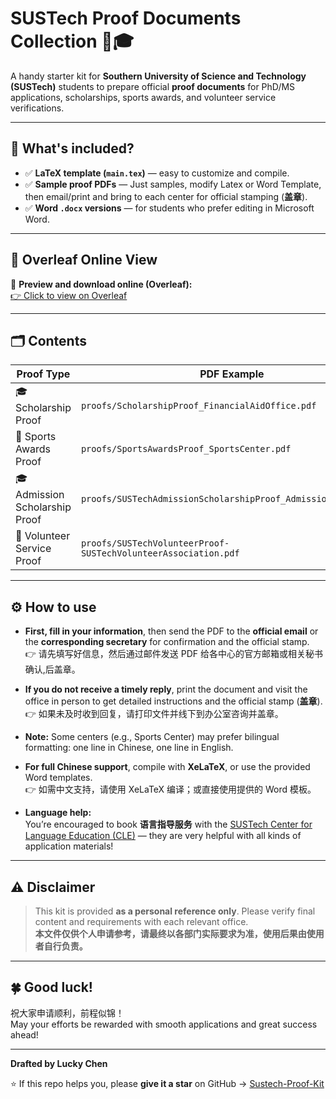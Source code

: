 # SUSTech Proof Documents Collection 📄🎓

A handy starter kit for **Southern University of Science and Technology (SUSTech)** students to prepare official **proof documents** for PhD/MS applications, scholarships, sports awards, and volunteer service verifications.

---

## 📌 **What's included?**

- ✅ **LaTeX template (`main.tex`)** — easy to customize and compile.
- ✅ **Sample proof PDFs** — Just samples, modify Latex or Word Template, then email/print and bring to each center for official stamping (**盖章**).
- ✅ **Word `.docx` versions** — for students who prefer editing in Microsoft Word.

---

## 📑 **Overleaf Online View**

📎 **Preview and download online (Overleaf):**  
[👉 Click to view on Overleaf](https://www.overleaf.com/read/kxgcyytxrkqf#8b3bc4)

---

## 🗂 **Contents**

| Proof Type | PDF Example | LaTeX `.tex` | Word `.docx` |
| --- | --- | --- | --- |
| 🎓 Scholarship Proof | `proofs/ScholarshipProof_FinancialAidOffice.pdf` | `ScholarshipProof-FinancialAidOffice.tex` | `ScholarshipProof-FinancialAidOffice.docx` |
| 🏅 Sports Awards Proof | `proofs/SportsAwardsProof_SportsCenter.pdf` | `SportsAwardsProof-SportsCenter.tex` | `SportsAwardsProof-SportsCenter.docx` |
| 🎓 Admission Scholarship Proof | `proofs/SUSTechAdmissionScholarshipProof_AdmissionOffice.pdf` | `SUSTechAdmissionScholarshipProof-AdmissionOffice.tex` | `SUSTechAdmissionScholarshipProof-AdmissionOffice.docx` |
| 🤝 Volunteer Service Proof | `proofs/SUSTechVolunteerProof-SUSTechVolunteerAssociation.pdf` | `SUSTechVolunteerProof-SUSTechVolunteerAssociation.tex` | `SUSTechVolunteerProof-SUSTechVolunteerAssociation.docx` |

---

## ⚙️ **How to use**

- **First, fill in your information**, then send the PDF to the **official email** or the **corresponding secretary** for confirmation and the official stamp.  
  👉 请先填写好信息，然后通过邮件发送 PDF 给各中心的官方邮箱或相关秘书确认,后盖章。

- **If you do not receive a timely reply**, print the document and visit the office in person to get detailed instructions and the official stamp (**盖章**).  
  👉 如果未及时收到回复，请打印文件并线下到办公室咨询并盖章。

- **Note:** Some centers (e.g., Sports Center) may prefer bilingual formatting: one line in Chinese, one line in English.

- **For full Chinese support**, compile with **XeLaTeX**, or use the provided Word templates.  
  👉 如需中文支持，请使用 XeLaTeX 编译；或直接使用提供的 Word 模板。

- **Language help:**  
  You’re encouraged to book **语言指导服务** with the [SUSTech Center for Language Education (CLE)](https://cle.sustech.edu.cn/) — they are very helpful with all kinds of application materials!

---

## ⚠️ **Disclaimer**

> This kit is provided **as a personal reference only**. Please verify final content and requirements with each relevant office.  
> **本文件仅供个人申请参考，请最终以各部门实际要求为准，使用后果由使用者自行负责。**

---

## 🍀 **Good luck!**

祝大家申请顺利，前程似锦！  
May your efforts be rewarded with smooth applications and great success ahead!

---

**Drafted by Lucky Chen**

⭐️ If this repo helps you, please **give it a star** on GitHub → [Sustech-Proof-Kit](https://github.com/LuckyChen3141/Sustech-Proof-Kit)